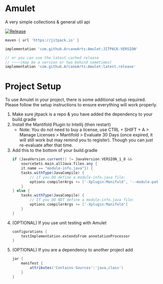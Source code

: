 # Amulet
A very simple collections &amp; general util api

[![Release](https://jitpack.io/v/ArcaneArts/Amulet.svg)](https://jitpack.io/#ArcaneArts/Amulet)

```groovy
maven { url 'https://jitpack.io' }
```

```groovy
implementation 'com.github.ArcaneArts:Amulet:JITPACK-VERSION'

// or you can use the latest cached release 
// ~~~~(may be a version or two behind sometimes)
implementation 'com.github.ArcaneArts:Amulet:latest.release'
```

# Project Setup
To use Amulet in your project, there is some additional setup required. Please follow the setup instructions to ensure everything will work properly.
1. Make sure jitpack is a repo & you have added the dependency to your build.gradle
2. Install the Mantifold Plugin to Intellij (then restart)
   * Note: You do not need to buy a license, use CTRL + SHIFT + A > Manage Licenses > Mantifold > Evaluate 30 Days (once expired, it will still work but may remind you to register). Though you can just re-evaluate after that time.
3. Add this to the bottom of your build.gradle
    ```groovy
    if (JavaVersion.current() != JavaVersion.VERSION_1_8 &&
        sourceSets.main.allJava.files.any {
        it.name == "module-info.java"}) {
        tasks.withType(JavaCompile) {
            // if you DO define a module-info.java file:
            options.compilerArgs += ['-Xplugin:Manifold', '--module-path', it.classpath.asPath]
        }
    } else {
        tasks.withType(JavaCompile) {
            // If you DO NOT define a module-info.java file:
            options.compilerArgs += ['-Xplugin:Manifold']
        }
    }
    ```
4. (OPTIONAL) If you use unit testing with Amulet
    ```groovy
    configurations {
        testImplementation.extendsFrom annotationProcessor
    }
    ```
5. (OPTIONAL) If you are a dependency to another project add
    ```groovy
    jar {
        manifest {
            attributes('Contains-Sources':'java,class')
        }
    }
    ```
